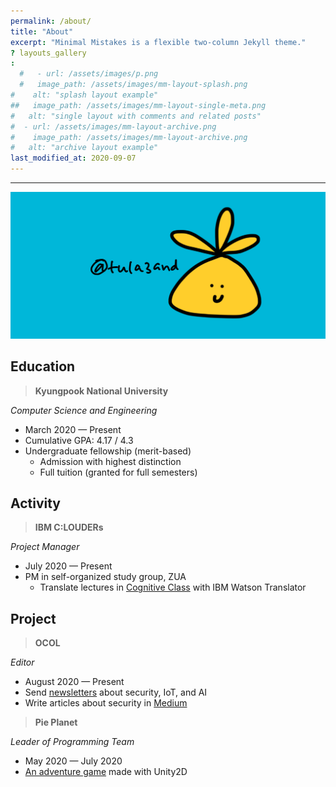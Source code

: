 ```yaml
---
permalink: /about/
title: "About"
excerpt: "Minimal Mistakes is a flexible two-column Jekyll theme."
? layouts_gallery
:
  #   - url: /assets/images/p.png
  #   image_path: /assets/images/mm-layout-splash.png
#    alt: "splash layout example"
##   image_path: /assets/images/mm-layout-single-meta.png
#   alt: "single layout with comments and related posts"
#  - url: /assets/images/mm-layout-archive.png
#    image_path: /assets/images/mm-layout-archive.png
#   alt: "archive layout example"
last_modified_at: 2020-09-07
---
```


---

![about_header.png](https://github.com/tula3and/tula3and.github.io/blob/master/assets/images/about_header.png?raw=true)

## **Education**

> **Kyungpook National University**

*Computer Science and Engineering*

- March 2020 — Present
- Cumulative GPA: 4.17 / 4.3
- Undergraduate fellowship (merit-based)
    - Admission with highest distinction
    - Full tuition (granted for full semesters)

## Activity

> **IBM C:LOUDERs**

*Project Manager*

- July 2020 — Present
- PM in self-organized study group, ZUA
    - Translate lectures in [Cognitive Class](https://cognitiveclass.ai/) with IBM Watson Translator

## **Project**

> **OCOL**

*Editor*

- August 2020 — Present
- Send [newsletters](https://www.notion.so/OCOL-a7aa10edd95f42c586b23a5a536b9649) about security, IoT, and AI
- Write articles about security in [Medium](https://medium.com/ocol)

> **Pie Planet**

*Leader of Programming Team*

- May 2020 — July 2020
- [An adventure game](http://www.gigdc.or.kr/game/item.php?it_id=1594202343&ca_id=3010&findType=it_name&findWord=PIE&page=1&sort1=&sort2=) made with Unity2D
